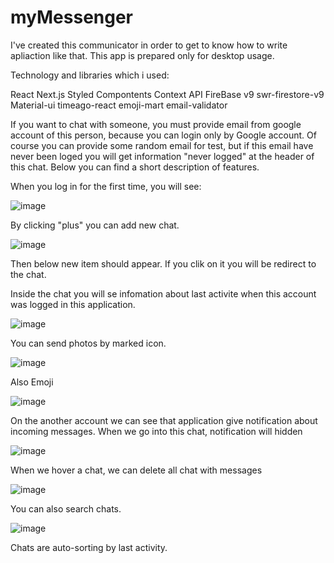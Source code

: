 # myMessenger
I've created this communicator in order to get to know how to write apliaction like that.
This app is prepared only for desktop usage.

Technology and libraries which i used:

React
Next.js
Styled Compontents
Context API
FireBase v9
swr-firestore-v9
Material-ui
timeago-react
emoji-mart
email-validator



If you want to chat with someone, you must provide email from google account of this person, because you can login only by Google account. Of course you can provide some random email for test, but if this email have never been loged you will get information "never logged" at the header of this chat. 
Below you can find a short description of features.


When you log in for the first time, you will see:

![image](https://user-images.githubusercontent.com/83921557/147928113-7f78411c-7f67-4b56-9d88-5dd7176c19b9.png)

By clicking "plus" you can add new chat.

![image](https://user-images.githubusercontent.com/83921557/147928242-63cd0d88-5afa-432b-9163-df6c89de6e1f.png)

Then below new item should appear. If you clik on it you will be redirect to the chat.


Inside the chat you will se infomation about last activite when this account was logged in this application.

![image](https://user-images.githubusercontent.com/83921557/147929222-0226a493-3906-4747-a28f-4bccd236a30e.png)

You can send photos by marked icon.

![image](https://user-images.githubusercontent.com/83921557/147929358-88340a0a-e0cc-4e45-b9e6-81406db2c2b0.png)

Also Emoji

![image](https://user-images.githubusercontent.com/83921557/147929470-327dd4b3-14c4-45ca-bf38-e15b82a965ee.png)



On the another account we can see that application give notification about incoming messages. When we go into this chat, notification will hidden

![image](https://user-images.githubusercontent.com/83921557/147929838-b3099d24-901b-4a60-a960-585cb9971a6c.png)


When we hover a chat, we can delete all chat with messages

![image](https://user-images.githubusercontent.com/83921557/147930010-1754ace6-8ebe-49e9-b22d-36ae56740e12.png)


You can also search chats.

![image](https://user-images.githubusercontent.com/83921557/147930072-fd63789d-a189-4d9c-a4ee-6b27e04e3462.png)
 
 
 Chats are auto-sorting by last activity. 
 
 








